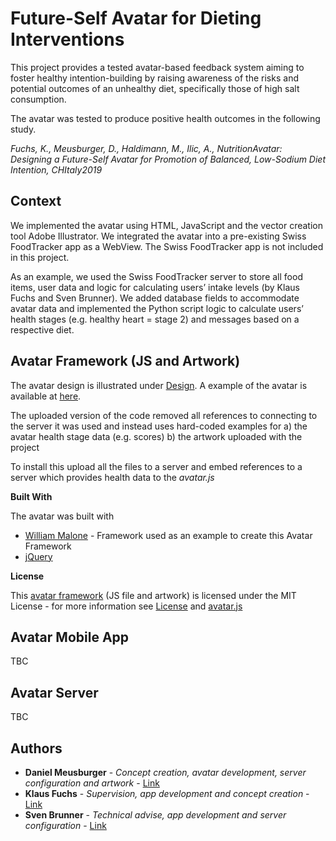 # Future-Self Avatar for Dieting Interventions

This project provides a tested avatar-based feedback system aiming to foster healthy intention-building by raising awareness of the risks and potential outcomes of an unhealthy diet, specifically those of high salt consumption.

The avatar was tested to produce positive health outcomes in the following study.

*Fuchs, K., Meusburger, D., Haldimann, M., Ilic, A., NutritionAvatar: Designing a Future-Self Avatar for Promotion of Balanced, Low-Sodium Diet Intention, CHItaly2019*

## Context

We implemented the avatar using HTML, JavaScript and the vector creation tool Adobe Illustrator.
We integrated the avatar into a pre-existing Swiss FoodTracker app as a WebView. The Swiss FoodTracker app is not included in this project.

As an example, we used the Swiss FoodTracker server to store all food items, user data and logic for calculating users’ intake levels (by Klaus Fuchs and Sven Brunner).
We added database fields to accommodate avatar data and implemented the Python script logic to calculate users’ health stages (e.g. healthy heart = stage 2) and messages based on a respective diet.

## Avatar Framework (JS and Artwork)

The avatar design is illustrated under [Design](https://github.com/DanielMeusburger/FutureSelfAvatar/blob/master/illustrations/summary.png).
A example of the avatar is available at [here](http://www.workplayce.de/avatar/avatar.html).

The uploaded version of the code removed all references to connecting to the server it was used and instead uses hard-coded examples for
a) the avatar health stage data (e.g. scores)
b) the artwork uploaded with the project

To install this upload all the files to a server and embed references to a server which provides health data to the *avatar.js*

**Built With**

The avatar was built with
* [William Malone](http://www.williammalone.com/articles/create-html5-canvas-javascript-game-character/1/) - Framework used as an example to create this Avatar Framework
* [jQuery](https://jquery.com/)

**License**

This [avatar framework](https://github.com/DanielMeusburger/FutureSelfAvatar/tree/master/framework) (JS file and artwork) is licensed under the MIT License - for more information see [License](https://github.com/DanielMeusburger/FutureSelfAvatar/blob/master/LICENSE) and [avatar.js](https://github.com/DanielMeusburger/FutureSelfAvatar/blob/master/framework/avatar.js)

## Avatar Mobile App
TBC

## Avatar Server
TBC

## Authors

* **Daniel Meusburger** - *Concept creation, avatar development, server configuration and artwork* - [Link](http://www.workplayce.de/portfolio/about.html)
* **Klaus Fuchs** - *Supervision, app development and concept creation* - [Link](https://im.ethz.ch/people/kfuchs.html)
* **Sven Brunner** - *Technical advise, app development and server configuration* - [Link](https://www.linkedin.com/in/sven-brunner-7ba3bb106/)
